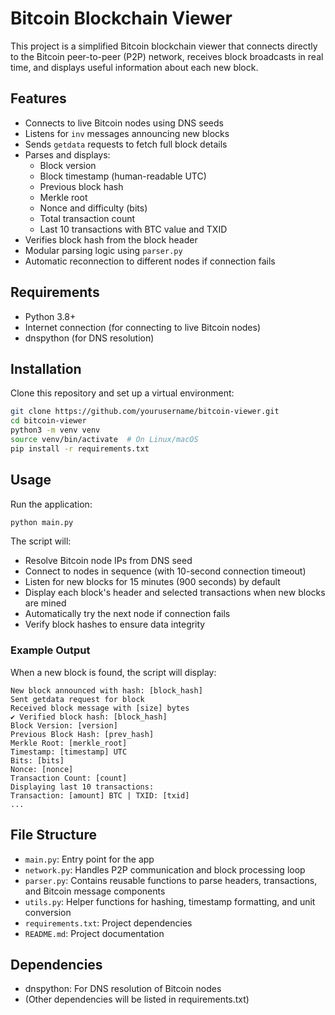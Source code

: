 # Bitcoin Blockchain Viewer

This project is a simplified Bitcoin blockchain viewer that connects directly to the Bitcoin peer-to-peer (P2P) network, receives block broadcasts in real time, and displays useful information about each new block.

## Features

- Connects to live Bitcoin nodes using DNS seeds
- Listens for `inv` messages announcing new blocks
- Sends `getdata` requests to fetch full block details
- Parses and displays:
  - Block version
  - Block timestamp (human-readable UTC)
  - Previous block hash
  - Merkle root
  - Nonce and difficulty (bits)
  - Total transaction count
  - Last 10 transactions with BTC value and TXID
- Verifies block hash from the block header
- Modular parsing logic using `parser.py`
- Automatic reconnection to different nodes if connection fails

## Requirements

- Python 3.8+
- Internet connection (for connecting to live Bitcoin nodes)
- dnspython (for DNS resolution)

## Installation

Clone this repository and set up a virtual environment:

```bash
git clone https://github.com/yourusername/bitcoin-viewer.git
cd bitcoin-viewer
python3 -m venv venv
source venv/bin/activate  # On Linux/macOS
pip install -r requirements.txt
```

## Usage

Run the application:

```bash
python main.py
```

The script will:
- Resolve Bitcoin node IPs from DNS seed
- Connect to nodes in sequence (with 10-second connection timeout)
- Listen for new blocks for 15 minutes (900 seconds) by default
- Display each block's header and selected transactions when new blocks are mined
- Automatically try the next node if connection fails
- Verify block hashes to ensure data integrity

### Example Output

When a new block is found, the script will display:
```
New block announced with hash: [block_hash]
Sent getdata request for block
Received block message with [size] bytes
✔ Verified block hash: [block_hash]
Block Version: [version]
Previous Block Hash: [prev_hash]
Merkle Root: [merkle_root]
Timestamp: [timestamp] UTC
Bits: [bits]
Nonce: [nonce]
Transaction Count: [count]
Displaying last 10 transactions:
Transaction: [amount] BTC | TXID: [txid]
...
```

## File Structure

- `main.py`: Entry point for the app
- `network.py`: Handles P2P communication and block processing loop
- `parser.py`: Contains reusable functions to parse headers, transactions, and Bitcoin message components
- `utils.py`: Helper functions for hashing, timestamp formatting, and unit conversion
- `requirements.txt`: Project dependencies
- `README.md`: Project documentation

## Dependencies

- dnspython: For DNS resolution of Bitcoin nodes
- (Other dependencies will be listed in requirements.txt)
